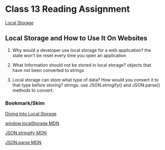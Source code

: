 # Class 13 Reading Assignment

[Local Storage](https://www.smashingmagazine.com/2010/10/local-storage-and-how-to-use-it/)

## Local Storage and How to Use It On Websites

1. Why would a developer use local storage for a web application?
the state won't be reset every time you open an application

2. What Information should not be stored in local storage?
objects that have not been converted to strings

3. Local storage can store what type of data? How would you convert it to that type before storing?
strings. use JSON.stringify() and JSON.parse() methods to convert.

### Bookmark/Skim

[Diving Into Local Storage](http://diveinto.html5doctor.com/storage.html)

[window.localStorage MDN](https://developer.mozilla.org/en-US/docs/Web/API/Window/localStorage)

[JSON.stringify MDN](https://developer.mozilla.org/en-US/docs/Web/JavaScript/Reference/Global_Objects/JSON/stringify)

[JSON.parse MDN](https://developer.mozilla.org/en-US/docs/Web/JavaScript/Reference/Global_Objects/JSON/parse)
